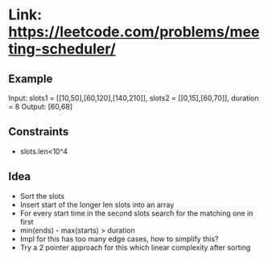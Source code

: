 # Link: https://leetcode.com/problems/meeting-scheduler/

## Example

Input: slots1 = [[10,50],[60,120],[140,210]], slots2 = [[0,15],[60,70]], duration = 8
Output: [60,68]

## Constraints

- slots.len<10^4

## Idea

- Sort the slots
- Insert start of the longer len slots into an array
- For every start time in the second slots search for the matching one in first
- min(ends) - max(starts) > duration 
- Impl for this has too many edge cases, how to simplify this?
- Try a 2 pointer approach for this which linear complexity after sorting
